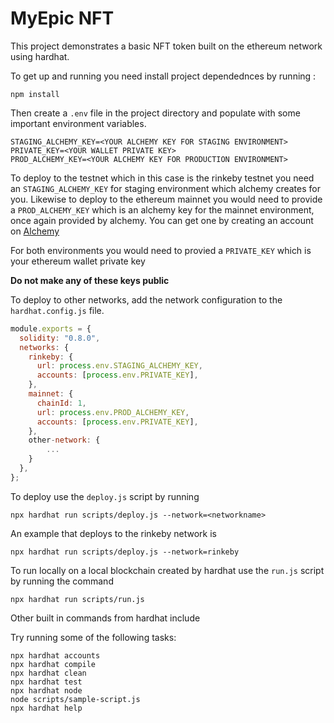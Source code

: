 # MyEpic NFT 

This project demonstrates a basic NFT token built on the ethereum network using hardhat.

To get up and running you need install project dependednces by running :<br>
```shell 
npm install
```
Then create a `.env` file in the project directory and populate with some important environment variables.

```
STAGING_ALCHEMY_KEY=<YOUR ALCHEMY KEY FOR STAGING ENVIRONMENT>
PRIVATE_KEY=<YOUR WALLET PRIVATE KEY>
PROD_ALCHEMY_KEY=<YOUR ALCHEMY KEY FOR PRODUCTION ENVIRONMENT>
```

To deploy to the testnet which in this case is the rinkeby testnet you need an `STAGING_ALCHEMY_KEY` for staging environment which alchemy creates for you.
Likewise to deploy to the ethereum mainnet you would need to provide a `PROD_ALCHEMY_KEY` which is an alchemy key for the mainnet environment, once again provided by alchemy. You can get one by creating an account on [Alchemy](https://www.alchemy.com/)

For both environments you would need to provied a `PRIVATE_KEY` which is your ethereum wallet private key

**Do not make any of these keys public**

To deploy to other networks, add the network configuration to the `hardhat.config.js` file.

```js
module.exports = {
  solidity: "0.8.0",
  networks: {
    rinkeby: {
      url: process.env.STAGING_ALCHEMY_KEY,
      accounts: [process.env.PRIVATE_KEY],
    },
    mainnet: {
      chainId: 1,
      url: process.env.PROD_ALCHEMY_KEY,
      accounts: [process.env.PRIVATE_KEY],
    },
    other-network: {
        ...
    }
  },
};
```


To deploy use the `deploy.js` script by running 
```shell
npx hardhat run scripts/deploy.js --network=<networkname>
```
An example that deploys to the rinkeby network is 
```shell
npx hardhat run scripts/deploy.js --network=rinkeby
```

To run locally on a local blockchain created by hardhat use the `run.js` script by running the command 
```shell 
npx hardhat run scripts/run.js
```


Other built in commands from hardhat include

Try running some of the following tasks:

```shell
npx hardhat accounts
npx hardhat compile
npx hardhat clean
npx hardhat test
npx hardhat node
node scripts/sample-script.js
npx hardhat help
```
